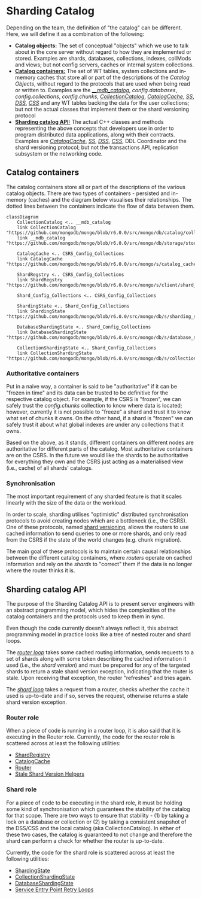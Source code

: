 # Sharding Catalog
Depending on the team, the definition of "the catalog" can be different. Here, we will define it as a combination of the following:
 * **Catalog objects:** The set of conceptual "objects" which we use to talk about in the core server without regard to how they are implemented or stored. Examples are shards, databases, collections, indexes, collMods and views; but not config servers, caches or internal system collections.
 * [**Catalog containers:**](#catalog-containers) The set of WT tables, system collections and in-memory caches that store all or part of the descriptions of the *Catalog Objects*, without regard to the protocols that are used when being read or written to. Examples are the [*__mdb_catalog*](https://github.com/mongodb/mongo/blob/r6.0.0/src/mongo/db/storage/storage_engine_impl.cpp#L75), *config.databases*, *config.collections*, *config.chunks*, [*CollectionCatalog*](https://github.com/mongodb/mongo/blob/r6.0.0/src/mongo/db/catalog/collection_catalog.h#L50), [*CatalogCache*](https://github.com/mongodb/mongo/blob/r6.0.0/src/mongo/s/catalog_cache.h#L134), [*SS*](https://github.com/mongodb/mongo/blob/r6.0.0/src/mongo/db/s/sharding_state.h#L51), [*DSS*](https://github.com/mongodb/mongo/blob/r6.0.0/src/mongo/db/s/database_sharding_state.h#L45), [*CSS*](https://github.com/mongodb/mongo/blob/r6.0.0/src/mongo/db/s/collection_sharding_state.h#L59) and any WT tables backing the data for the user collections; but not the actual classes that implement them or the shard versioning protocol
 * [**Sharding catalog API:**](#sharding-catalog-api) The actual C++ classes and methods representing the above concepts that developers use in order to program distributed data applications, along with their contracts. Examples are [*CatalogCache*](https://github.com/mongodb/mongo/blob/r6.0.0/src/mongo/s/catalog_cache.h#L134), [*SS*](https://github.com/mongodb/mongo/blob/r6.0.0/src/mongo/db/s/sharding_state.h#L51), [*DSS*](https://github.com/mongodb/mongo/blob/r6.0.0/src/mongo/db/s/database_sharding_state.h#L45), [*CSS*](https://github.com/mongodb/mongo/blob/r6.0.0/src/mongo/db/s/collection_sharding_state.h#L59), DDL Coordinator and the shard versioning protocol; but not the transactions API, replication subsystem or the networking code.

## Catalog containers
The catalog containers store all or part of the descriptions of the various catalog objects. There are two types of containers - persisted and in-memory (caches) and the diagram below visualises their relationships. The dotted lines between the containers indicate the flow of data between them.
```mermaid
classDiagram
    CollectionCatalog <.. __mdb_catalog
    link CollectionCatalog "https://github.com/mongodb/mongo/blob/r6.0.0/src/mongo/db/catalog/collection_catalog.h#L50"
    link __mdb_catalog "https://github.com/mongodb/mongo/blob/r6.0.0/src/mongo/db/storage/storage_engine_impl.cpp#L75"

    CatalogCache <.. CSRS_Config_Collections
    link CatalogCache "https://github.com/mongodb/mongo/blob/r6.0.0/src/mongo/s/catalog_cache.h#L134"

    ShardRegstry <.. CSRS_Config_Collections
    link ShardRegstry "https://github.com/mongodb/mongo/blob/r6.0.0/src/mongo/s/client/shard_registry.h#L164"

    Shard_Config_Collections <.. CSRS_Config_Collections

    ShardingState <.. Shard_Config_Collections
    link ShardingState "https://github.com/mongodb/mongo/blob/r6.0.0/src/mongo/db/s/sharding_state.h#L51"

    DatabaseShardingState <.. Shard_Config_Collections
    link DatabaseShardingState "https://github.com/mongodb/mongo/blob/r6.0.0/src/mongo/db/s/database_sharding_state.h#L45"

    CollectionShardingState <.. Shard_Config_Collections
    link CollectionShardingState "https://github.com/mongodb/mongo/blob/r6.0.0/src/mongo/db/s/collection_sharding_state.h#L59"
```

### Authoritative containers
Put in a naive way, a container is said to be "authoritative" if it can be "frozen in time" and its data can be trusted to be definitive for the respective catalog object. For example, if the CSRS is "frozen", we can safely trust the *config.chunks* collection to know where data is located; however, currently it is not possible to "freeze" a shard and trust it to know what set of chunks it owns. On the other hand, if a shard is "frozen" we can safely trust it about what global indexes are under any collections that it owns.

Based on the above, as it stands, different containers on different nodes are authoritative for different parts of the catalog. Most authoritative containers are on the CSRS. In the future we would like the shards to be authoritative for everything they own and the CSRS just acting as a materialised view (i.e., cache) of all shards' catalogs.

### Synchronisation
The most important requirement of any sharded feature is that it scales linearly with the size of the data or the workload. 

In order to scale, sharding utilises "optimistic" distributed synchronisation protocols to avoid creating nodes which are a bottleneck (i.e., the CSRS). One of these protocols, named [shard versioning](TODO), allows the routers to use cached information to send queries to one or more shards, and only read from the CSRS if the state of the world changes (e.g. chunk migration).

The main goal of these protocols is to maintain certain causal relationships between the different catalog containers, where *routers* operate on cached information and rely on the *shards* to "correct" them if the data is no longer where the router thinks it is.

## Sharding catalog API
The purpose of the Sharding Catalog API is to present server engineers with an abstract programming model, which hides the complexities of the catalog containers and the protocols used to keep them in sync.

Even though the code currently doesn't always reflect it, this abstract programming model in practice looks like a tree of nested router and shard loops.

The [*router loop*](#router-role) takes some cached routing information, sends requests to a set of shards along with some token describing the cached information it used (i.e., the *shard version*) and must be prepared for any of the targeted shards to return a stale shard version exception, indicating that the router is stale. Upon receiving that exception, the router "refreshes" and tries again.

The [*shard loop*](#shard-role) takes a request from a router, checks whether the cache it used is up-to-date and if so, serves the request, otherwise returns a stale shard version exception.

### Router role
When a piece of code is running in a router loop, it is also said that it is executing in the Router role. Currently, the code for the router role is scattered across at least the following utilities:
* [ShardRegistry](https://github.com/mongodb/mongo/blob/r6.0.0/src/mongo/s/client/shard_registry.h#L164)
* [CatalogCache](https://github.com/mongodb/mongo/blob/r6.0.0/src/mongo/s/catalog_cache.h#L134)
* [Router](https://github.com/mongodb/mongo/blob/r6.0.0/src/mongo/s/router.h#L41)
* [Stale Shard Version Helpers](https://github.com/mongodb/mongo/blob/r6.0.0/src/mongo/s/stale_shard_version_helpers.h#L71-L72)

### Shard role
For a piece of code to be executing in the shard role, it must be holding some kind of synchronisation which guarantees the stability of the catalog for that scope. There are two ways to ensure that stability - (1) by taking a lock on a database or collection or (2) by taking a consistent snapshot of the DSS/CSS and the local catalog (aka CollectionCatalog). In either of these two cases, the catalog is guaranteed to not change and therefore the shard can perform a check for whether the router is up-to-date.

Currently, the code for the shard role is scattered across at least the following utilities:
* [ShardingState](https://github.com/mongodb/mongo/blob/r6.0.0/src/mongo/db/s/sharding_state.h#L51)
* [CollectionShardingState](https://github.com/mongodb/mongo/blob/r6.0.0/src/mongo/db/s/collection_sharding_state.h#L59)
* [DatabaseShardingState](https://github.com/mongodb/mongo/blob/r6.0.0/src/mongo/db/s/database_sharding_state.h#L45)
* [Service Entry Point Retry Loops](https://github.com/mongodb/mongo/blob/r6.0.0/src/mongo/db/service_entry_point_common.h#L86-L94)
